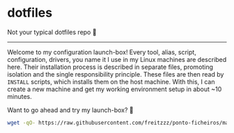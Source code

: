 # dotfiles

Not your typical dotfiles repo 🍓

---

Welcome to my configuration launch-box! Every tool, alias, script, configuration, drivers, you name it I use in my Linux machines are described here. Their installation process is described in separate files, promoting isolation and the single responsibility principle. These files are then read by `INSTALL` scripts, which installs them on the host machine. With this, I can create a new machine and get my working environment setup in about ~10 minutes.

Want to go ahead and try my launch-box? 🧰

```bash
wget -qO- https://raw.githubusercontent.com/freitzzz/ponto-ficheiros/master/INSTALL | bash
```